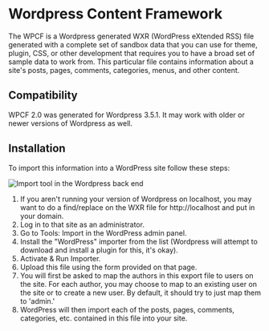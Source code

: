 # Wordpress Content Framework

The WPCF is a Wordpress generated WXR (WordPress eXtended RSS) file generated with a complete set of sandbox data that you can use for theme, plugin, CSS, or other development that requires you to have a broad set of sample data to work from. This particular file contains information about a site's posts, pages, comments, categories, menus, and other content.

## Compatibility
WPCF 2.0 was generated for Wordpress 3.5.1. It may work with older or newer versions of Wordpress as well.

## Installation
To import this information into a WordPress site follow these steps:

![Import tool in the Wordpress back end](http://fienen.com/wp-content/uploads/2013/04/import.png "Import tool in the Wordpress back end")

1. If you aren't running your version of Wordpress on localhost, you may want to do a find/replace on the WXR file for http://localhost and put in your domain.
2. Log in to that site as an administrator.
3. Go to Tools: Import in the WordPress admin panel.
4. Install the "WordPress" importer from the list (Wordpress will attempt to download and install a plugin for this, it's okay).
5. Activate & Run Importer.
6. Upload this file using the form provided on that page.
7. You will first be asked to map the authors in this export file to users on the site. For each author, you may choose to map to an existing user on the site or to create a new user. By default, it should try to just map them to 'admin.'
8. WordPress will then import each of the posts, pages, comments, categories, etc. contained in this file into your site.